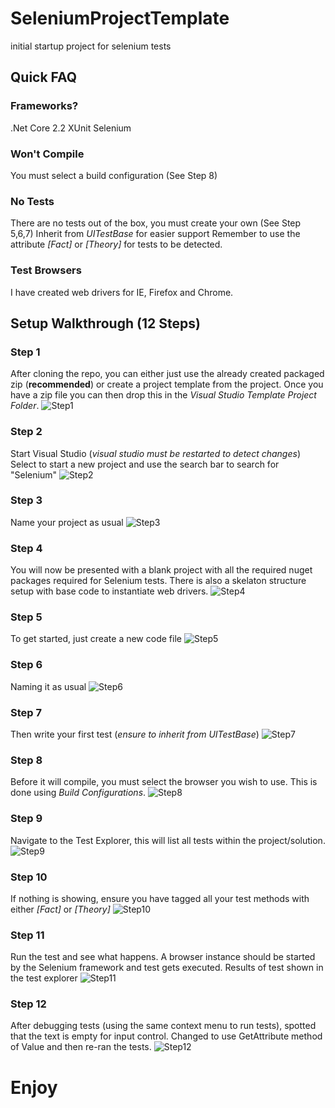 # SeleniumProjectTemplate
initial startup project for selenium tests

## Quick FAQ
### Frameworks?
.Net Core 2.2
XUnit
Selenium

### Won't Compile
You must select a build configuration (See Step 8)

### No Tests
There are no tests out of the box, you must create your own (See Step 5,6,7)
Inherit from *UITestBase* for easier support
Remember to use the attribute _[Fact]_ or _[Theory]_ for tests to be detected.

### Test Browsers
I have created web drivers for IE, Firefox and Chrome.

## Setup Walkthrough (12 Steps)

### Step 1
After cloning the repo, you can either just use the already created packaged zip (**recommended**) or create a project template from the project. 
Once you have a zip file you can then drop this in the _Visual Studio Template Project Folder_.
![Step1](https://github.com/Squirrel84/SeleniumProjectTemplate/blob/master/Setup_Step_Images/Step1_PlaceZippedProject.png)

### Step 2
Start Visual Studio (_visual studio must be restarted to detect changes_)
Select to start a new project and use the search bar to search for "Selenium"
![Step2](https://github.com/Squirrel84/SeleniumProjectTemplate/blob/master/Setup_Step_Images/Step2_StartNewProject_LookFor_Selenium.png)

### Step 3
Name your project as usual
![Step3](https://github.com/Squirrel84/SeleniumProjectTemplate/blob/master/Setup_Step_Images/Step3_NameNewProject.png)

### Step 4
You will now be presented with a blank project with all the required nuget packages required for Selenium tests.
There is also a skelaton structure setup with base code to instantiate web drivers.
![Step4](https://github.com/Squirrel84/SeleniumProjectTemplate/blob/master/Setup_Step_Images/Step4_CheckNugetPackages_InspectBaseClass.png)

### Step 5
To get started, just create a new code file
![Step5](https://github.com/Squirrel84/SeleniumProjectTemplate/blob/master/Setup_Step_Images/Step5_CreateFirstTest.png)

### Step 6
Naming it as usual
![Step6](https://github.com/Squirrel84/SeleniumProjectTemplate/blob/master/Setup_Step_Images/Step6_NameFirstTestClass.png)

### Step 7
Then write your first test (_ensure to inherit from *UITestBase*_)
![Step7](https://github.com/Squirrel84/SeleniumProjectTemplate/blob/master/Setup_Step_Images/Step7_FirstTestCode.png)

### Step 8
Before it will compile, you must select the browser you wish to use.
This is done using *Build Configurations*.
![Step8](https://github.com/Squirrel84/SeleniumProjectTemplate/blob/master/Setup_Step_Images/Step8_SelectBrowser_BuildConfiguration.png)

### Step 9
Navigate to the Test Explorer, this will list all tests within the project/solution.
![Step9](https://github.com/Squirrel84/SeleniumProjectTemplate/blob/master/Setup_Step_Images/Step9_Open_TestExplorer.png)

### Step 10
If nothing is showing, ensure you have tagged all your test methods with either _[Fact]_ or _[Theory]_
![Step10](https://github.com/Squirrel84/SeleniumProjectTemplate/blob/master/Setup_Step_Images/Step10_FindAndRunTests.png)

### Step 11
Run the test and see what happens.
A browser instance should be started by the Selenium framework and test gets executed.
Results of test shown in the test explorer
![Step11](https://github.com/Squirrel84/SeleniumProjectTemplate/blob/master/Setup_Step_Images/Step11_SeeTestResults.png)

### Step 12
After debugging tests (using the same context menu to run tests), spotted that the text is empty for input control.
Changed to use GetAttribute method of Value and then re-ran the tests.
![Step12](https://github.com/Squirrel84/SeleniumProjectTemplate/blob/master/Setup_Step_Images/Step12_DiagnoseAndResolveTests.png)

# Enjoy
